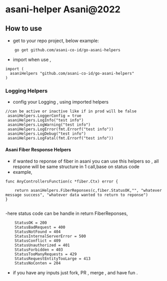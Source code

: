 # asani-helper Asani@2022
## How to use
- get to your repo project, below example:
```
    go get github.com/asani-co-id/go-asani-helpers
```
- import when use , 
```
import (
  asaniHelpers "github.com/asani-co-id/go-asani-helpers"
)
``` 
### Logging Helpers
- config your Logging , using imported helpers
```
//can be active or inactive like if in prod will be false
 asaniHelpers.LoggerConfig = true
 asaniHelpers.LogInfo("test info")
 asaniHelpers.LogWarning("test info")
 asaniHelpers.LogError(fmt.Errorf("test info"))
 asaniHelpers.LogDebug("test info")
 asaniHelpers.LogFatal(fmt.Errorf("test info"))
```

#### Asani Fiber Response Helpers
- if wanted to reponse of fiber in asani you can use this helpers so , all respone will be same structure in 1 call,base on status code
- example,
```
func AnyControllersFunction(c *fiber.Ctx) error { 

    return asaniHelpers.FiberReponses(c,fiber.StatusOK,"", "whatever message success", "whatever data wanted to return to reponse") 
}
 
```  

-here status code can be handle in return FiberReponses, 
```
    StatusOK = 200
    StatusBadRequest = 400
    StatusNotFound = 404
    StatusInternalServerError = 500
    StatusConflict = 409
    StatusUnauthorized = 401
    StatusForbidden = 403
    StatusTooManyRequests = 429
    StatusRequestEntityTooLarge = 413
    StatusNoConten = 204
```

- if you have any inputs just fork, PR , merge , and have fun .

